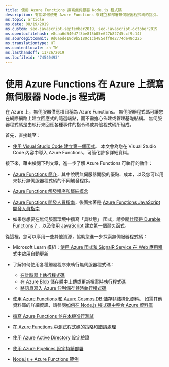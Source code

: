 ```yaml
---
title: 使用 Azure Functions 撰寫無伺服器 Node.js 程式碼
description: 有關如何使用 Azure Functions 來建立和部署無伺服器程式碼的指引。
ms.topic: article
ms.date: 08/19/2019
ms.custom: seo-javascript-september2019, seo-javascript-october2019
ms.openlocfilehash: e8caa6d540d7f3be815b05e627b82745ccf9c14f
ms.sourcegitcommit: 9d0a6de18d9b5180c1cb485eff8e2774de48d225
ms.translationtype: HT
ms.contentlocale: zh-TW
ms.lasthandoff: 11/26/2019
ms.locfileid: "74540493"
---
```

# <a name="use-azure-functions-to-write-serverless-nodejs-code-on-azure"></a>使用 Azure Functions 在 Azure 上撰寫無伺服器 Node.js 程式碼

在 Azure 上，無伺服器供應項目稱為 Azure Functions。 無伺服器程式碼可讓您在網際網路上建立回應式的隨選端點，而不需擔心佈建或管理基礎結構。 無伺服器程式碼是由執行來回應各種事件的指令碼或其他程式碼所組成。 

首先，直接跳至：

- [使用 Visual Studio Code 建立第一個函式](/azure/azure-functions/functions-create-first-function-vs-code)。 本文會為您在 Visual Studio Code 內容中導入 Azure Functions，可簡化許多詳細資料。

接下來，藉由檢閱下列文章，進一步了解 Azure Functions 可執行的動作：

- [Azure Functions 簡介](/azure/azure-functions/functions-overview)，其中說明無伺服器開發的優點、成本，以及您可以用來執行無伺服器程式碼的不同觸發程序。

- [Azure Functions 觸發程序和繫結概念](/azure/azure-functions/functions-triggers-bindings)

- [Azure Functions 開發人員指南](/azure/azure-functions/functions-reference)，後面接著是 [Azure Functions JavaScript 開發人員指南](/azure/azure-functions/functions-reference-node)

- 如果您想要在無伺服器環境中撰寫「具狀態」  函式，請參閱[什麼是 Durable Functions？](/azure/azure-functions/durable/durable-functions-overview)，以及[使用 JavaScript 建立第一個耐久函式](/azure/azure-functions/durable/quickstart-js-vscode)。

從這裡，您可以享用一些其他資源，協助您進一步探索無伺服器程式碼：

- Microsoft Learn 模組：[使用 Azure 函式和 SignalR Service 在 Web 應用程式中啟用自動更新](https://docs.microsoft.com/learn/modules/automatic-update-of-a-webapp-using-azure-functions-and-signalr/)

- 了解如何使用各種觸發程序來執行無伺服器程式碼：

  - [在計時器上執行程式碼](/azure/azure-functions/functions-create-scheduled-function)
  - [在 Azure Blob 儲存體中上傳或更新檔案時執行程式碼](/azure/storage/blobs/storage-upload-process-images?tabs=nodejsv10)
  - [將訊息寫入 Azure 佇列儲存體時執行程式碼](/azure/azure-functions/functions-create-storage-queue-triggered-function)

- [使用 Azure Functions 和 Azure Cosmos DB 儲存非結構化資料](/azure/azure-functions/functions-integrate-store-unstructured-data-cosmosdb.md?tabs=javascript)。 如需其他資料庫的詳細資訊，請參閱[如何在 Node.js 程式碼中整合 Azure 資料庫](node-howto-integrate-databases.md)

- [撰寫 Azure Functions 並在本機進行測試](/azure/azure-functions/functions-develop-local)

- [在 Azure Functions 中測試程式碼的策略](/azure/azure-functions/functions-test-a-function)和[錯誤處理](/azure/azure-functions/functions-bindings-error-pages)

- [使用 Azure Active Directory 設定驗證](/azure/app-service/configure-authentication-provider-aad.md?toc=%2fazure%2fazure-functions%2ftoc.json)

- [使用 Azure Pipelines 設定持續部署](/azure/azure-functions/functions-how-to-azure-devops)

- [Node.js + Azure Functions 範例](/samples/browse/?languages=javascript%2Cnodejs&products=azure-functions)
